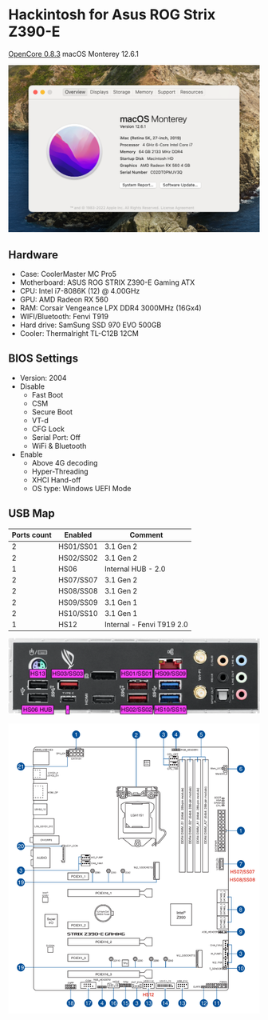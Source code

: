 # Hackintosh for Asus ROG Strix Z390-E

[OpenCore 0.8.3](https://github.com/acidanthera/OpenCorePkg) macOS Monterey 12.6.1

![system-infomation](./images/system-infomation.png)

## Hardware

- Case: CoolerMaster MC Pro5
- Motherboard: ASUS ROG STRIX Z390-E Gaming ATX
- CPU: Intel i7-8086K (12) @ 4.00GHz
- GPU: AMD Radeon RX 560
- RAM: Corsair Vengeance LPX DDR4 3000MHz (16Gx4)
- WIFI/Bluetooth: Fenvi T919
- Hard drive: SamSung SSD 970 EVO 500GB
- Cooler: Thermalright TL-C12B 12CM

## BIOS Settings

- Version: 2004
- Disable
  - Fast Boot
  - CSM
  - Secure Boot
  - VT-d
  - CFG Lock
  - Serial Port: Off
  - WiFi & Bluetooth
- Enable
  - Above 4G decoding
  - Hyper-Threading
  - XHCI Hand-off
  - OS type: Windows UEFI Mode



## USB Map

| Ports count | Enabled   | Comment                   |
| ----------- | --------- | ------------------------- |
| 2           | HS01/SS01 | 3.1 Gen 2                 |
| 2           | HS02/SS02 | 3.1 Gen 2                 |
| 1           | HS06      | Internal HUB - 2.0        |
| 2           | HS07/SS07 | 3.1 Gen 2                 |
| 2           | HS08/SS08 | 3.1 Gen 2                 |
| 2           | HS09/SS09 | 3.1 Gen 1                 |
| 2           | HS10/SS10 | 3.1 Gen 1                 |
| 1           | HS12      | Internal - Fenvi T919 2.0 |

![rear](./images/rear.png)

![motherboard](./images/motherboard.png)
